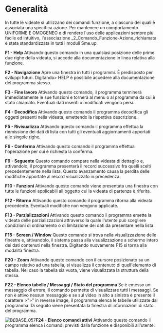 # Generalità
In tutte le videate si utilizzano dei comandi funzione, a ciascuno dei quali è associata una specifica azione.
Per mantenere un comportamento UNIFORME E OMOGENEO e di rendere l'uso delle applicazioni sempre più facile ed intuitivo, l'associazione _2_Comando_Funzione-Azione_richiamata è stata standardizzata in tutti i moduli Sme.up.
	
**F1 - Help**
Attivando questo comando in una qualsiasi posizione delle prime due righe della videata, si accede alla documentazione in linea relativa alla funzione.
	
**F2 - Navigazione**
Apre una finestra in tutti i programmi.
È predisposto per sviluppi futuri. Digitando> HELP è possibile accedere alla documentazione del programma stesso.
	
**F3 - Fine lavoro**
Attivando questo comando, il programma terminerà immediatamente le sue funzioni e tornerà al menu o al programma da cui è stato chiamato.
Eventuali dati inseriti o modificati vengono persi.
	
**F4 - Decodifica**
Attivando questo comando il programma decodifica gli oggetti presenti nella videata, emettendo la rispettiva descrizione.
	
**F5 - Rivisualizza**
Attivando questo comando il programma effettua la riemissione dei dati di lista con tutti gli eventuali aggiornamenti apportati alle singole righe.
	
**F6 - Conferma**
Attivando questo comando il programma effettua l'operazione per cui è richiesta la conferma.
	
**F9 - Seguente**
Questo comando compare nella videata di dettaglio e, attivandolo, il programma presenterà il record successivo fra quelli scelti precedentemente nella lista.
Questo avanzamento causa la perdita delle modifiche apportate al record visualizzato in precedenza.
	
**F10 - Funzioni**
Attivando questo comando viene presentata una finestra con tutte le funzioni applicabili all'oggetto cui la videata di partenza è riferita.
	
**F12 - Ritorno**
Attivando questo comando il programma ritorna alla videata precedente.
Eventuali modifiche non vengono applicate.
	
**F13 - Parzializzazioni**
Attivando questo comando il programma emette la videata delle parzializzazioni attraverso la quale l'utente può scegliere condizioni di ordinamento o di limitazione dei dati da presentare nella lista.
	
**F15 - Screen / Window**
Questo comando si trova nella visualizzazione delle finestre e, attivandolo, il sistema passa alla visualizzazione a schermo intero dei dati contenuti nella finestra.
Digitando nuovamente F15 si torna alla modalità finestra.
	
**F20 - Zoom**
Attivando questo comando con il cursore posizionato su un campo relativo ad una tabella, si visualizza il contenuto di quell'elemento di tabella. Nel caso la tabella sia vuota, viene visualizzata la struttura della stessa.
	
**F22 - Elenco tabelle / Messaggi / Stato del programma**
Se è emesso un messaggio di errore, il comando permette di visualizzare tutti i messaggi.
Se non è attivo nessun messaggio e se sul video in alto a sinistra è presente il carattere >">" in reverse image, il programma elenca le tabelle utilizzate dal programma.
Di seguito viene presentata la finestra di informazioni di stato del programma.

![B£BASE_057](http://doc.smeup.com/immagini/MBDOC_OPE-B£_COM/BXBASE_057.png)**F24 - Elenco comandi attivi**
Attivando questo comando il programma elenca i comandi previsti dalla funzione e disponibili all'utente.

